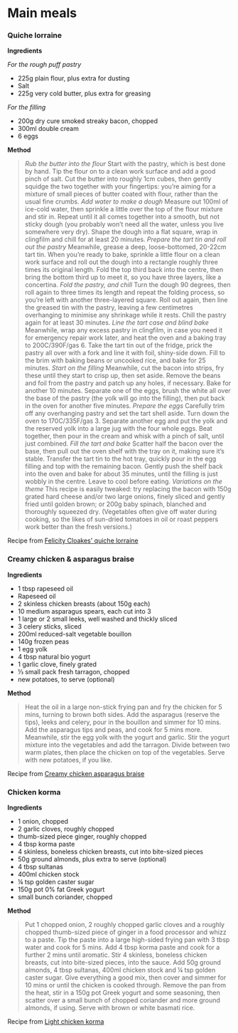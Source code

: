 # Main meals

### Quiche lorraine

**Ingredients**

*For the rough puff pastry*
* 225g plain flour, plus extra for dusting
* Salt
* 225g very cold butter, plus extra for greasing

*For the filling*
* 200g dry cure smoked streaky bacon, chopped
* 300ml double cream
* 6 eggs

**Method**

>*Rub the butter into the flour* Start with the pastry, which is best done by hand. Tip the flour on to a clean work surface and add a good pinch of salt. Cut the butter into roughly 1cm cubes, then gently squidge the two together with your fingertips: you’re aiming for a mixture of small pieces of butter coated with flour, rather than the usual fine crumbs.
>*Add water to make a dough* Measure out 100ml of ice-cold water, then sprinkle a little over the top of the flour mixture and stir in. Repeat until it all comes together into a smooth, but not sticky dough (you probably won’t need all the water, unless you live somewhere very dry). Shape the dough into a flat square, wrap in clingfilm and chill for at least 20 minutes.
>*Prepare the tart tin and roll out the pastry* Meanwhile, grease a deep, loose-bottomed, 20-22cm tart tin. When you’re ready to bake, sprinkle a little flour on a clean work surface and roll out the dough into a rectangle roughly three times its original length. Fold the top third back into the centre, then bring the bottom third up to meet it, so you have three layers, like a concertina.
>*Fold the pastry, and chill* Turn the dough 90 degrees, then roll again to three times its length and repeat the folding process, so you’re left with another three-layered square. Roll out again, then line the greased tin with the pastry, leaving a few centimetres overhanging to minimise any shrinkage while it rests. Chill the pastry again for at least 30 minutes.
>*Line the tart case and blind bake* Meanwhile, wrap any excess pastry in clingfilm, in case you need it for emergency repair work later, and heat the oven and a baking tray to 200C/390F/gas 6. Take the tart tin out of the fridge, prick the pastry all over with a fork and line it with foil, shiny-side down. Fill to the brim with baking beans or uncooked rice, and bake for 25 minutes.
>*Start on the filling* Meanwhile, cut the bacon into strips, fry these until they start to crisp up, then set aside. Remove the beans and foil from the pastry and patch up any holes, if necessary. Bake for another 10 minutes. Separate one of the eggs, brush the white all over the base of the pastry (the yolk will go into the filling), then put back in the oven for another five minutes.
>*Prepare the eggs* Carefully trim off any overhanging pastry and set the tart shell aside. Turn down the oven to 170C/335F/gas 3. Separate another egg and put the yolk and the reserved yolk into a large jug with the four whole eggs. Beat together, then pour in the cream and whisk with a pinch of salt, until just combined.
>*Fill the tart and bake* Scatter half the bacon over the base, then pull out the oven shelf with the tray on it, making sure it’s stable. Transfer the tart tin to the hot tray, quickly pour in the egg filling and top with the remaining bacon. Gently push the shelf back into the oven and bake for about 35 minutes, until the filling is just wobbly in the centre. Leave to cool before eating.
>*Variations on the theme* This recipe is easily tweaked: try replacing the bacon with 150g grated hard cheese and/or two large onions, finely sliced and gently fried until golden brown; or 200g baby spinach, blanched and thoroughly squeezed dry. (Vegetables often give off water during cooking, so the likes of sun-dried tomatoes in oil or roast peppers work better than the fresh versions.)

Recipe from [Felicity Cloakes' quiche lorraine](https://www.theguardian.com/lifeandstyle/2018/jun/20/felicity-cloake-masterclass-quiche-lorraine-recipe)


### Creamy chicken &amp; asparagus braise

**Ingredients**

* 1 tbsp rapeseed oil
* Rapeseed oil
* 2 skinless chicken breasts (about 150g each)
* 10 medium asparagus spears, each cut into 3
* 1 large or 2 small leeks, well washed and thickly sliced
* 3 celery sticks, sliced
* 200ml reduced-salt vegetable bouillon
* 140g frozen peas
* 1 egg yolk
* 4 tbsp natural bio yogurt
* 1 garlic clove, finely grated
* &frac13; small pack fresh tarragon, chopped
* new potatoes, to serve (optional)

**Method**

>Heat the oil in a large non-stick frying pan and fry the chicken for 5 mins, turning to brown both sides.
>Add the asparagus (reserve the tips), leeks and celery, pour in the bouillon and simmer for 10 mins. Add the asparagus tips and peas, and cook for 5 mins more.
>Meanwhile, stir the egg yolk with the yogurt and garlic. Stir the yogurt mixture into the vegetables and add the tarragon. Divide between two warm plates, then place the chicken on top of the vegetables. Serve with new potatoes, if you like.

Recipe from [Creamy chicken asparagus braise](https://www.bbcgoodfood.com/recipes/creamy-chicken-asparagus-braise)


### Chicken korma

**Ingredients**

* 1 onion, chopped
* 2 garlic cloves, roughly chopped
* thumb-sized piece ginger, roughly chopped
* 4 tbsp korma paste
* 4 skinless, boneless chicken breasts, cut into bite-sized pieces
* 50g ground almonds, plus extra to serve (optional)
* 4 tbsp sultanas
* 400ml chicken stock
* &frac14; tsp golden caster sugar
* 150g pot 0% fat Greek yogurt
* small bunch coriander, chopped

**Method**

>Put 1 chopped onion, 2 roughly chopped garlic cloves and a roughly chopped thumb-sized piece of ginger in a food processor and whizz to a paste.
>Tip the paste into a large high-sided frying pan with 3 tbsp water and cook for 5 mins. Add 4 tbsp korma paste and cook for a further 2 mins until aromatic.
>Stir 4 skinless, boneless chicken breasts, cut into bite-sized pieces, into the sauce. Add 50g ground almonds, 4 tbsp sultanas, 400ml chicken stock and &frac14; tsp golden caster sugar.
>Give everything a good mix, then cover and simmer for 10 mins or until the chicken is cooked through.
>Remove the pan from the heat, stir in a 150g pot Greek yogurt and some seasoning, then scatter over a small bunch of chopped coriander and more ground almonds, if using. Serve with brown or white basmati rice.

Recipe from [Light chicken korma](https://www.bbcgoodfood.com/recipes/1897680/light-chicken-korma)
